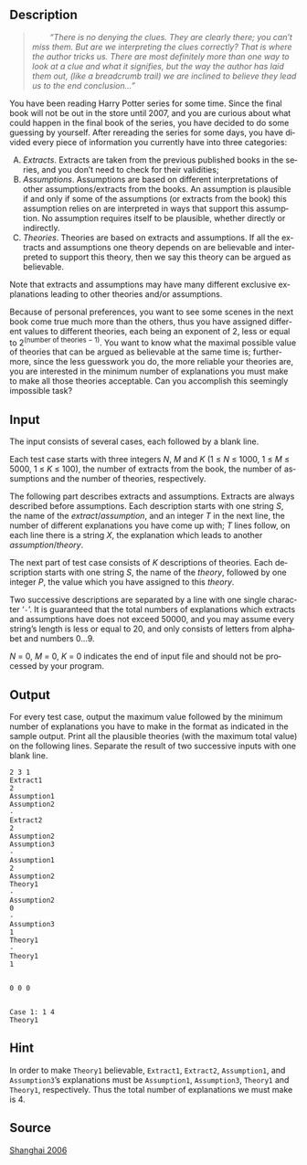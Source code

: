 <h2>Description</h2><span lang="en-us"><blockquote><p style="text-indent: 4ex; margin-top: 0; margin-bottom: 0"><i>“There is no denying the clues. They are clearly there; you can’t miss them. But are we interpreting the clues correctly? That is where the author tricks us. There are most definitely more than one way to look at a clue and what it signifies, but the way the author has laid them out, (like a breadcrumb trail) we are inclined to believe they lead us to the end conclusion…”</i></p></blockquote><p>You have been reading Harry Potter series for some time. Since the final book will not be out in the store until 2007, and you are curious about what could happen in the final book of the series, you have decided to do some guessing by yourself. After rereading the series for some days, you have divided every piece of information you currently have into three categories:</p><ol type="A"><li><i>Extracts</i>. Extracts are taken from the previous published books in the series, and you don’t need to check for their validities;</li><li><i>Assumptions</i>. Assumptions are based on different interpretations of other assumptions/extracts from the books. An assumption is plausible if and only if some of the assumptions (or extracts from the book) this assumption relies on are interpreted in ways that support this assumption. No assumption requires itself to be plausible, whether directly or indirectly.</li><li><i>Theories</i>. Theories are based on extracts and assumptions. If all the extracts and assumptions one theory depends on are believable and interpreted to support this theory, then we say this theory can be argued as believable.</li></ol><p>Note that extracts and assumptions may have many different exclusive explanations leading to other theories and/or assumptions.</p><p>Because of personal preferences, you want to see some scenes in the next book come true much more than the others, thus you have assigned different values to different theories, each being an exponent of 2, less or equal to 2<sup>(number of theories − 1)</sup>. You want to know what the maximal possible value of theories that can be argued as believable at the same time is; furthermore, since the less guesswork you do, the more reliable your theories are, you are interested in the minimum number of explanations you must make to make all those theories acceptable. Can you accomplish this seemingly impossible task?</p></span><h2>Input</h2><span lang="en-us"><p>The input consists of several cases, each followed by a blank line.</p><p>Each test case starts with three integers <i>N</i>, <i>M</i> and <i>K</i> (1 ≤ <i>N</i> ≤ 1000, 1 ≤ <i>M</i> ≤ 5000, 1 ≤ <i>K</i> ≤ 100), the number of extracts from the book, the number of assumptions and the number of theories, respectively.</p><p>The following part describes extracts and assumptions. Extracts are always described before assumptions. Each description starts with one string <i>S</i>, the name of the <i>extract</i>/<i>assumption</i>, and an integer <i>T</i> in the next line, the number of different explanations you have come up with; <i>T</i> lines follow, on each line there is a string <i>X</i>, the explanation which leads to another <i>assumption</i>/<i>theory</i>.</p><p>The next part of test case consists of <i>K</i> descriptions of theories. Each description starts with one string <i>S</i>, the name of the <i>theory</i>, followed by one integer <i>P</i>, the value which you have assigned to this <i>theory</i>.</p><p>Two successive descriptions are separated by a line with one single character ‘<code>-</code>’. It is guaranteed that the total numbers of explanations which extracts and assumptions have does not exceed 50000, and you may assume every string’s length is less or equal to 20, and only consists of letters from alphabet and numbers 0…9.</p><p><i>N</i> = 0, <i>M</i> = 0, <i>K</i> = 0 indicates the end of input file and should not be processed by your program.</p></span><h2>Output</h2><p>For every test case, output the maximum value followed by the minimum number of explanations you have to make in the format as indicated in the sample output. Print all the plausible theories (with the maximum total value) on the following lines. Separate the result of two successive inputs with one blank line.</p><pre><code class="language-input1">2 3 1
Extract1
2
Assumption1
Assumption2
-
Extract2
2
Assumption2
Assumption3
-
Assumption1
2
Assumption2
Theory1
-
Assumption2
0
-
Assumption3
1
Theory1
-
Theory1
1

0 0 0</code></pre><pre><code class="language-output1">Case 1:
1
4
Theory1</code></pre><h2>Hint</h2><span lang="en-us"><p>In order to make <code>Theory1</code> believable, <code>Extract1</code>, <code>Extract2</code>, <code>Assumption1</code>, and <code>Assumption3</code>’s explanations must be <code>Assumption1</code>, <code>Assumption3</code>, <code>Theory1</code> and <code>Theory1</code>, respectively. Thus the total number of explanations we must make is 4.</p></span><h2>Source</h2><a href="searchproblem?field=source&amp;key=Shanghai+2006">Shanghai 2006</a>